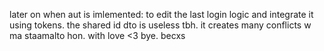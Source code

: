 later on when aut is imlemented: 
to edit the last login logic and integrate it using tokens. 
the shared id dto is useless tbh. it creates many conflicts w ma staamalto hon. 
with love <3
bye.
becxs